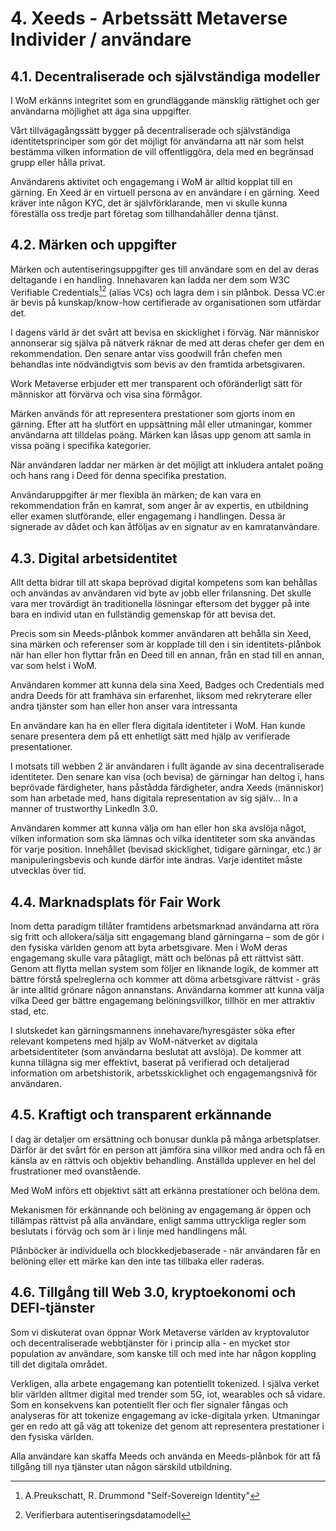 # 4. Xeeds - Arbetssätt Metaverse Individer / användare

## 4.1. Decentraliserade och självständiga modeller

I WoM erkänns integritet som en grundläggande mänsklig rättighet och ger användarna möjlighet att äga sina uppgifter.

Vårt tillvägagångssätt bygger på decentraliserade och självständiga identitetsprinciper som gör det möjligt för användarna att när som helst bestämma vilken information de vill offentliggöra, dela med en begränsad grupp eller hålla privat.

Användarens aktivitet och engagemang i WoM är alltid kopplat till en gärning. En Xeed är en virtuell persona av en användare i en gärning. Xeed kräver inte någon KYC, det är självförklarande, men vi skulle kunna föreställa oss tredje part företag som tillhandahåller denna tjänst.

## 4.2. Märken och uppgifter

Märken och autentiseringsuppgifter ges till användare som en del av deras deltagande i en handling. Innehavaren kan ladda ner dem som W3C Verifiable Credentials[^7][^8] (alias VCs) och lagra dem i sin plånbok. Dessa VC:er är bevis på kunskap/know-how certifierade av organisationen som utfärdar det.

I dagens värld är det svårt att bevisa en skicklighet i förväg. När människor annonserar sig själva på nätverk räknar de med att deras chefer ger dem en rekommendation. Den senare antar viss goodwill från chefen men behandlas inte nödvändigtvis som bevis av den framtida arbetsgivaren.

Work Metaverse erbjuder ett mer transparent och oföränderligt sätt för människor att förvärva och visa sina förmågor.

Märken används för att representera prestationer som gjorts inom en gärning. Efter att ha slutfört en uppsättning mål eller utmaningar, kommer användarna att tilldelas poäng. Märken kan låsas upp genom att samla in vissa poäng i specifika kategorier.

När användaren laddar ner märken är det möjligt att inkludera antalet poäng och hans rang i Deed för denna specifika prestation.

Användaruppgifter är mer flexibla än märken; de kan vara en rekommendation från en kamrat, som anger år av expertis, en utbildning eller examen slutförande, eller engagemang i handlingen. Dessa är signerade av dådet och kan åtföljas av en signatur av en kamratanvändare.

## 4.3. Digital arbetsidentitet

Allt detta bidrar till att skapa beprövad digital kompetens som kan behållas och användas av användaren vid byte av jobb eller frilansning. Det skulle vara mer trovärdigt än traditionella lösningar eftersom det bygger på inte bara en individ utan en fullständig gemenskap för att bevisa det.

Precis som sin Meeds-plånbok kommer användaren att behålla sin Xeed, sina märken och referenser som är kopplade till den i sin identitets-plånbok när han eller hon flyttar från en Deed till en annan, från en stad till en annan, var som helst i WoM.

Användaren kommer att kunna dela sina Xeed, Badges och Credentials med andra Deeds för att framhäva sin erfarenhet, liksom med rekryterare eller andra tjänster som han eller hon anser vara intressanta

En användare kan ha en eller flera digitala identiteter i WoM. Han kunde senare presentera dem på ett enhetligt sätt med hjälp av verifierade presentationer.

I motsats till webben 2 är användaren i fullt ägande av sina decentraliserade identiteter. Den senare kan visa (och bevisa) de gärningar han deltog i, hans beprövade färdigheter, hans påstådda färdigheter, andra Xeeds (människor) som han arbetade med, hans digitala representation av sig själv... In a manner of trustworthy LinkedIn 3.0.

Användaren kommer att kunna välja om han eller hon ska avslöja något, vilken information som ska lämnas och vilka identiteter som ska användas för varje position. Innehållet (bevisad skicklighet, tidigare gärningar, etc.) är manipuleringsbevis och kunde därför inte ändras. Varje identitet måste utvecklas över tid.

## 4.4. Marknadsplats för Fair Work

Inom detta paradigm tillåter framtidens arbetsmarknad användarna att röra sig fritt och allokera/sälja sitt engagemang bland gärningarna – som de gör i den fysiska världen genom att byta arbetsgivare. Men i WoM deras engagemang skulle vara påtagligt, mätt och belönas på ett rättvist sätt. Genom att flytta mellan system som följer en liknande logik, de kommer att bättre förstå spelreglerna och kommer att döma arbetsgivare rättvist - gräs är inte alltid grönare någon annanstans. Användarna kommer att kunna välja vilka Deed ger bättre engagemang belöningsvillkor, tillhör en mer attraktiv stad, etc.

I slutskedet kan gärningsmannens innehavare/hyresgäster söka efter relevant kompetens med hjälp av WoM-nätverket av digitala arbetsidentiteter (som användarna beslutat att avslöja). De kommer att kunna tillägna sig mer effektivt, baserat på verifierad och detaljerad information om arbetshistorik, arbetsskicklighet och engagemangsnivå för användaren.

## 4.5. Kraftigt och transparent erkännande

I dag är detaljer om ersättning och bonusar dunkla på många arbetsplatser. Därför är det svårt för en person att jämföra sina villkor med andra och få en känsla av en rättvis och objektiv behandling. Anställda upplever en hel del frustrationer med ovanstående.

Med WoM införs ett objektivt sätt att erkänna prestationer och belöna dem.

Mekanismen för erkännande och belöning av engagemang är öppen och tillämpas rättvist på alla användare, enligt samma uttryckliga regler som beslutats i förväg och som är i linje med handlingens mål.

Plånböcker är individuella och blockkedjebaserade - när användaren får en belöning eller ett märke kan den inte tas tillbaka eller raderas.

## 4.6. Tillgång till Web 3.0, kryptoekonomi och DEFI-tjänster

Som vi diskuterat ovan öppnar Work Metaverse världen av kryptovalutor och decentraliserade webbtjänster för i princip alla - en mycket stor population av användare, som kanske till och med inte har någon koppling till det digitala området.

Verkligen, alla arbete engagemang kan potentiellt tokenized. I själva verket blir världen alltmer digital med trender som 5G, iot, wearables och så vidare. Som en konsekvens kan potentiellt fler och fler signaler fångas och analyseras för att tokenize engagemang av icke-digitala yrken. Utmaningar ger en redo att gå väg att tokenize det genom att representera prestationer i den fysiska världen.

Alla användare kan skaffa Meeds och använda en Meeds-plånbok för att få tillgång till nya tjänster utan någon särskild utbildning.

[^7]: A.Preukschatt, R. Drummond "Self-Sovereign Identity"
[^8]: Verifierbara autentiseringsdatamodell
